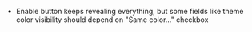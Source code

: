 * Enable button keeps revealing everything, but some fields like theme color visibility should depend on "Same color..." checkbox 